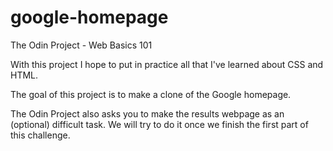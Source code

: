# google-homepage
The Odin Project - Web Basics 101

With this project I hope to put in practice all that I've learned about CSS and HTML.

The goal of this project is to make a clone of the Google homepage.

The Odin Project also asks you to make the results webpage as an (optional) difficult task. 
We will try to do it once we finish the first part of this challenge.
